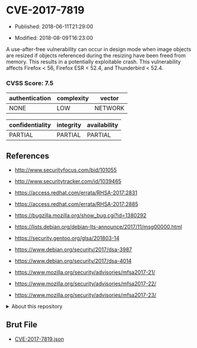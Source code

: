 # CVE-2017-7819

- Published: 2018-06-11T21:29:00

- Modified: 2018-08-09T16:23:00

A use-after-free vulnerability can occur in design mode when image objects are resized if objects referenced during the resizing have been freed from memory. This results in a potentially exploitable crash. This vulnerability affects Firefox < 56, Firefox ESR < 52.4, and Thunderbird < 52.4.

### CVSS Score: **7.5**

| authentication | complexity | vector |
| --- | --- | --- |
| NONE | LOW | NETWORK |

| confidentiality | integrity | availability |
| --- | --- | --- |
| PARTIAL | PARTIAL | PARTIAL |

## References

* http://www.securityfocus.com/bid/101055

* http://www.securitytracker.com/id/1039465

* https://access.redhat.com/errata/RHSA-2017:2831

* https://access.redhat.com/errata/RHSA-2017:2885

* https://bugzilla.mozilla.org/show_bug.cgi?id=1380292

* https://lists.debian.org/debian-lts-announce/2017/11/msg00000.html

* https://security.gentoo.org/glsa/201803-14

* https://www.debian.org/security/2017/dsa-3987

* https://www.debian.org/security/2017/dsa-4014

* https://www.mozilla.org/security/advisories/mfsa2017-21/

* https://www.mozilla.org/security/advisories/mfsa2017-22/

* https://www.mozilla.org/security/advisories/mfsa2017-23/

<details>
<summary>About this repository</summary> 

  This repository is part of the project [Live Hack CVE](https://github.com/Live-Hack-CVE). Main website can be found [www.live-hack.org](https://www.live-hack.org) 
  
  Made by [Sn0wAlice](https://github.com/Sn0wAlice) for the people that care about security and need to have a feed of the latest CVEs. Hope you enjoy it, don't forget to star the repo and follow me on [Twitter](https://twitter.com/Sn0wAlice) and [Github](https://github.com/Sn0wAlice). And that is my [personnal website](https://www.alice-snow.me/)

  - [Home Page](https://github.com/Live-Hack-CVE)
  - [Framework](https://github.com/Live-Hack-CVE/cve-framework)
  - [CVE database](https://github.com/Live-Hack-CVE/full_database)
  - [Changelog](https://github.com/Live-Hack-CVE/Changelog)
</details>

## Brut File

* [CVE-2017-7819.json](https://raw.githubusercontent.com/Live-Hack-CVE/full_database/main/cves/2017/CVE-2017-7819.json)

